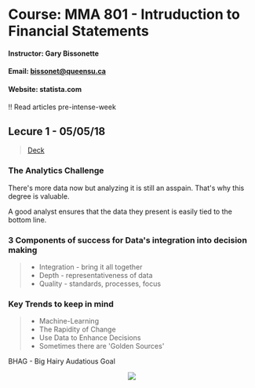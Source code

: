 # Course: MMA 801 - Intruduction to Financial Statements
#### Instructor: Gary Bissonette
#### Email: bissonet@queensu.ca
#### Website: statista.com

!! Read articles pre-intense-week

## Lecure 1 - 05/05/18
> [Deck](https://www.com.com)

### The Analytics Challenge
There's more data now but analyzing it is still an asspain. That's why this degree is valuable.

A good analyst ensures that the data they present is easily tied to the bottom line.

### 3 Components of success for Data's integration into decision making
> * Integration - bring it all together
> * Depth - representativeness of data
> * Quality - standards, processes, focus

### Key Trends to keep in mind
> * Machine-Learning
> * The Rapidity of Change
> * Use Data to Enhance Decisions
> * Sometimes there are 'Golden Sources'

BHAG - Big Hairy Audatious Goal

<p align="center">
  <img src="https://i0.wp.com/www.business-to-you.com/wp-content/uploads/2016/09/PESTEL.jpg"/>
</p>

